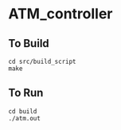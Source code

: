 # ATM_controller


## To Build
```
cd src/build_script
make
```  


## To Run
```
cd build
./atm.out
```

